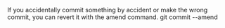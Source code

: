 If you accidentally commit something by accident or make the wrong commit,
you can revert it with the amend command.
git commit --amend


